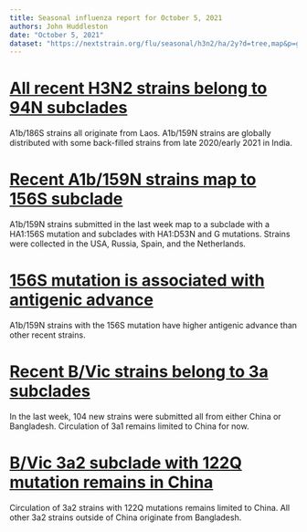 ```yaml
---
title: Seasonal influenza report for October 5, 2021
authors: John Huddleston
date: "October 5, 2021"
dataset: "https://nextstrain.org/flu/seasonal/h3n2/ha/2y?d=tree,map&p=grid"
---
```


# [All recent H3N2 strains belong to 94N subclades](https://nextstrain.org/flu/seasonal/h3n2/ha/2y?d=tree,map&f_recency=last%20week&label=clade:A1b/94N&p=grid)

A1b/186S strains all originate from Laos.
A1b/159N strains are globally distributed with some back-filled strains from late 2020/early 2021 in India.

# [Recent A1b/159N strains map to 156S subclade](https://nextstrain.org/flu/seasonal/h3n2/ha/2y?branchLabel=aa&d=tree,map&f_epiweek=202131,202132,202133,202134,202135,202136,202137,202138&f_recency=last%20week&label=clade:A1b/159N&p=grid)

A1b/159N strains submitted in the last week map to a subclade with a HA1:156S mutation and subclades with HA1:D53N and G mutations.
Strains were collected in the USA, Russia, Spain, and the Netherlands.

# [156S mutation is associated with antigenic advance](https://nextstrain.org/flu/seasonal/h3n2/ha/2y?branchLabel=aa&c=cTiterSub&d=tree,map&f_recency=last%20week&label=clade:A1b/94N&p=grid)

A1b/159N strains with the 156S mutation have higher antigenic advance than other recent strains.

# [Recent B/Vic strains belong to 3a subclades](https://nextstrain.org/flu/seasonal/vic/ha/2y?f_recency=last%20week&p=grid&&d=tree,map)

In the last week, 104 new strains were submitted all from either China or Bangladesh.
Circulation of 3a1 remains limited to China for now.

# [B/Vic 3a2 subclade with 122Q mutation remains in China](https://nextstrain.org/flu/seasonal/vic/ha/2y?branchLabel=aa&c=region&d=tree,map&f_recency=last%20week&label=clade:3a2&p=grid)

Circulation of 3a2 strains with 122Q mutations remains limited to China.
All other 3a2 strains outside of China originate from Bangladesh.
